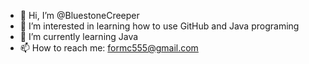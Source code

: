 - 👋 Hi, I’m @BluestoneCreeper
- 👀 I’m interested in learning how to use GitHub and Java programing 
- 🌱 I’m currently learning Java
- 📫 How to reach me: formc555@gmail.com

<!---
BluestoneCreeper/BluestoneCreeper is a ✨ special ✨ repository because its `README.md` (this file) appears on your GitHub profile.
You can click the Preview link to take a look at your changes.
--->
